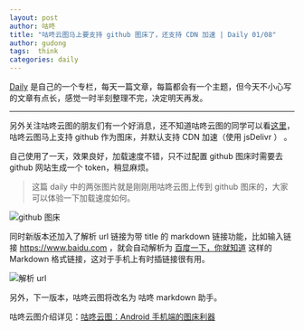 ```yaml
---
layout: post
author: 咕咚
title: "咕咚云图马上要支持 github 图床了，还支持 CDN 加速 | Daily 01/08"
author: gudong
tags:  think
categories: daily
---
```


[Daily](https://gudong.site/daily) 是自己的一个专栏，每天一篇文章，每篇都会有一个主题，但今天不小心写的文章有点长，感觉一时半刻整理不完，决定明天再发。

---

另外关注咕咚云图的朋友们有一个好消息，还不知道咕咚云图的同学可以看[这里](https://gudong.site/2019/12/03/about-xPic.html)，咕咚云图马上支持 github 作为图床，并默认支持 CDN 加速（使用 jsDelivr ） 。

自己使用了一天，效果良好，加载速度不错，只不过配置 github 图床时需要去 github 网站生成一个 token，稍显麻烦。

> 这篇 daily 中的两张图片就是刚刚用咕咚云图上传到 github 图床的，大家可以体验一下加载速度如何。

![github 图床](https://cdn.jsdelivr.net/gh/maoruibin/assets/pic/2019/Screenshot_20200108-235450.jpg)

同时新版本还加入了解析 url 链接为带 title 的 markdown 链接功能，比如输入链接  https://www.baidu.com ，就会自动解析为 [百度一下，你就知道](https://www.baidu.com/)   这样的 Markdown 格式链接，这对于手机上有时插链接很有用。

![解析 url ](https://cdn.jsdelivr.net/gh/maoruibin/assets/pic/2019/Screenshot_20200108-235514.jpg)

另外，下一版本，咕咚云图将改名为 咕咚 markdown 助手。

咕咚云图介绍详见：[咕咚云图：Android 手机端的图床利器 ](https://www.coolapk.com/apk/name.gudong.pic)
